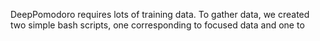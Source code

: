 DeepPomodoro requires lots of training data. To gather data, we created two simple bash scripts, one corresponding to focused data and one to 
